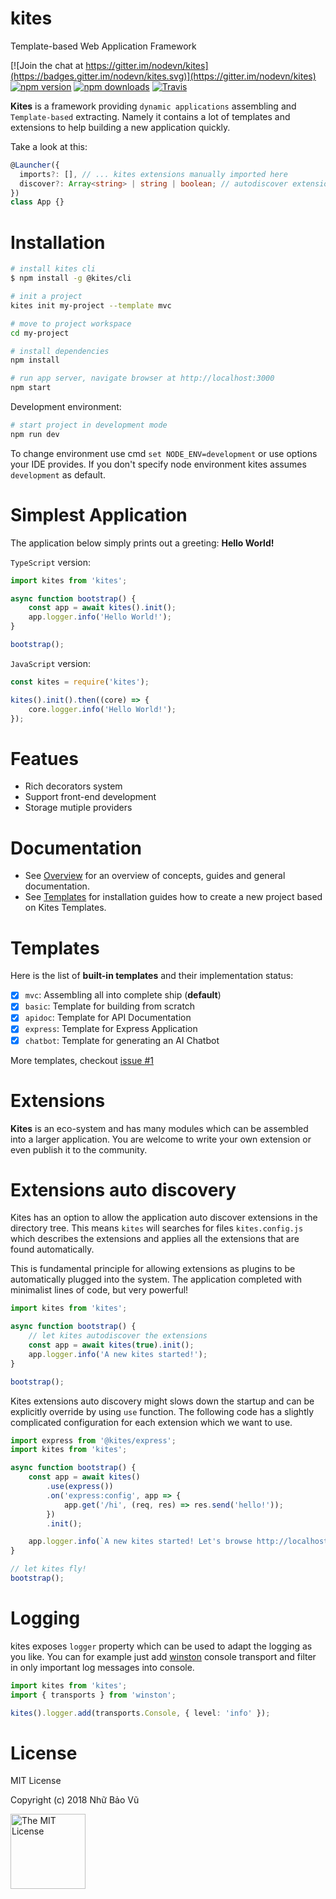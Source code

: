 # kites

Template-based Web Application Framework

[![Join the chat at https://gitter.im/nodevn/kites](https://badges.gitter.im/nodevn/kites.svg)](https://gitter.im/nodevn/kites)
[![npm version](https://img.shields.io/npm/v/kites.svg?style=flat)](https://www.npmjs.com/package/kites)
[![npm downloads](https://img.shields.io/npm/dm/kites.svg)](https://www.npmjs.com/package/kites)
[![Travis](https://travis-ci.org/vunb/kites.svg?branch=stable)](https://travis-ci.org/vunb/kites)

**Kites** is a framework providing `dynamic applications` assembling and `Template-based` extracting. Namely it contains a lot of templates and extensions to help building a new application quickly.

Take a look at this:

```ts
@Launcher({
  imports?: [], // ... kites extensions manually imported here
  discover?: Array<string> | string | boolean; // autodiscover extensions in app's child directories or given path
})
class App {}
```

Installation
============

```bash
# install kites cli
$ npm install -g @kites/cli

# init a project
kites init my-project --template mvc

# move to project workspace
cd my-project

# install dependencies
npm install

# run app server, navigate browser at http://localhost:3000
npm start
```

Development environment:

```bash
# start project in development mode
npm run dev
```

To change environment use cmd `set NODE_ENV=development` or use options your IDE provides. If you don't specify node environment kites assumes `development` as default.

Simplest Application
====================

The application below simply prints out a greeting: **Hello World!**

`TypeScript` version:

```ts
import kites from 'kites';

async function bootstrap() {
    const app = await kites().init();
    app.logger.info('Hello World!');
}

bootstrap();
```

`JavaScript` version:

```js
const kites = require('kites');

kites().init().then((core) => {
    core.logger.info('Hello World!');
});
```

Featues
=======

* Rich decorators system
* Support front-end development
* Storage mutiple providers

Documentation
=============

* See [Overview](https://kites.nodejs.vn/documentation/overview/) for an overview of concepts, guides and general documentation.
* See [Templates](https://kites.nodejs.vn/documentation/kites/templates/) for installation guides how to create a new project based on Kites Templates.

Templates
=========

Here is the list of **built-in templates** and their implementation status:

* [x] `mvc`: Assembling all into complete ship (**default**)
* [x] `basic`: Template for building from scratch
* [x] `apidoc`: Template for API Documentation
* [x] `express`: Template for Express Application
* [x] `chatbot`: Template for generating an AI Chatbot

More templates, checkout [issue #1](https://github.com/vunb/kites/issues/1)

Extensions
==========

**Kites** is an eco-system and has many modules which can be assembled into a larger application. You are welcome to write your own extension or even publish it to the community.

Extensions auto discovery
=========================

Kites has an option to allow the application auto discover extensions in the directory tree. This means `kites` will searches for files `kites.config.js` which describes the extensions and applies all the extensions that are found automatically.

This is fundamental principle for allowing extensions as plugins to be automatically plugged into the system. The application completed with minimalist lines of code, but very powerful!

```ts
import kites from 'kites';

async function bootstrap() {
    // let kites autodiscover the extensions
    const app = await kites(true).init();
    app.logger.info('A new kites started!');
}

bootstrap();
```

Kites extensions auto discovery might slows down the startup and can be explicitly override by using `use` function. The following code has a slightly complicated configuration for each extension which we want to use.

```ts
import express from '@kites/express';
import kites from 'kites';

async function bootstrap() {
    const app = await kites()
        .use(express())
        .on('express:config', app => {
            app.get('/hi', (req, res) => res.send('hello!'));
        })
        .init();

    app.logger.info(`A new kites started! Let's browse http://localhost:3000/hi`);
}

// let kites fly!
bootstrap();
```

Logging
=======

kites exposes `logger` property which can be used to adapt the logging as you like. You can for example just add [winston](https://github.com/winstonjs/winston) console transport and filter in only important log messages into console.

```ts
import kites from 'kites';
import { transports } from 'winston';

kites().logger.add(transports.Console, { level: 'info' });
```

# License

MIT License

Copyright (c) 2018 Nhữ Bảo Vũ

<a rel="license" href="./LICENSE" target="_blank"><img alt="The MIT License" style="border-width:0;" width="120px" src="https://raw.githubusercontent.com/hsdt/styleguide/master/images/ossninja.svg?sanitize=true" /></a>
